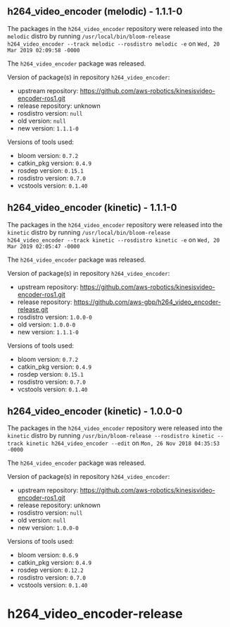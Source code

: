 ## h264_video_encoder (melodic) - 1.1.1-0

The packages in the `h264_video_encoder` repository were released into the `melodic` distro by running `/usr/local/bin/bloom-release h264_video_encoder --track melodic --rosdistro melodic -e` on `Wed, 20 Mar 2019 02:09:58 -0000`

The `h264_video_encoder` package was released.

Version of package(s) in repository `h264_video_encoder`:

- upstream repository: https://github.com/aws-robotics/kinesisvideo-encoder-ros1.git
- release repository: unknown
- rosdistro version: `null`
- old version: `null`
- new version: `1.1.1-0`

Versions of tools used:

- bloom version: `0.7.2`
- catkin_pkg version: `0.4.9`
- rosdep version: `0.15.1`
- rosdistro version: `0.7.0`
- vcstools version: `0.1.40`


## h264_video_encoder (kinetic) - 1.1.1-0

The packages in the `h264_video_encoder` repository were released into the `kinetic` distro by running `/usr/local/bin/bloom-release h264_video_encoder --track kinetic --rosdistro kinetic -e` on `Wed, 20 Mar 2019 02:05:47 -0000`

The `h264_video_encoder` package was released.

Version of package(s) in repository `h264_video_encoder`:

- upstream repository: https://github.com/aws-robotics/kinesisvideo-encoder-ros1.git
- release repository: https://github.com/aws-gbp/h264_video_encoder-release.git
- rosdistro version: `1.0.0-0`
- old version: `1.0.0-0`
- new version: `1.1.1-0`

Versions of tools used:

- bloom version: `0.7.2`
- catkin_pkg version: `0.4.9`
- rosdep version: `0.15.1`
- rosdistro version: `0.7.0`
- vcstools version: `0.1.40`


## h264_video_encoder (kinetic) - 1.0.0-0

The packages in the `h264_video_encoder` repository were released into the `kinetic` distro by running `/usr/bin/bloom-release --rosdistro kinetic --track kinetic h264_video_encoder --edit` on `Mon, 26 Nov 2018 04:35:53 -0000`

The `h264_video_encoder` package was released.

Version of package(s) in repository `h264_video_encoder`:

- upstream repository: https://github.com/aws-robotics/kinesisvideo-encoder-ros1.git
- release repository: unknown
- rosdistro version: `null`
- old version: `null`
- new version: `1.0.0-0`

Versions of tools used:

- bloom version: `0.6.9`
- catkin_pkg version: `0.4.9`
- rosdep version: `0.12.2`
- rosdistro version: `0.7.0`
- vcstools version: `0.1.40`


# h264_video_encoder-release